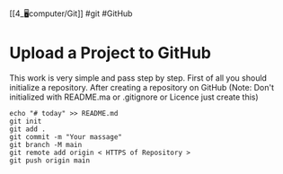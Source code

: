 [[4_🖥computer/Git]]
#git #GitHub
# Upload a Project to GitHub
This work is very simple and pass step by step. First of all you should initialize a repository. After creating a repository on GitHub (Note: Don't initialized with README.ma or .gitignore or Licence just create this)

```git
echo "# today" >> README.md
git init 
git add .
git commit -m "Your massage"
git branch -M main
git remote add origin < HTTPS of Repository >
git push origin main
```


